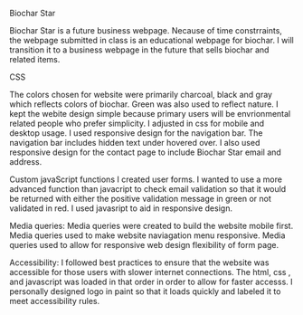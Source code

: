 Biochar Star

Biochar Star is a future business webpage. Necause of time constrraints, the webpage submitted in class is an educational webpage for biochar.  I will  transition it to a business webpage in the future that sells biochar and related items.   

CSS 

The colors chosen for website were primarily charcoal, black and gray which reflects colors of biochar.  Green was also used to reflect nature.  I kept the webite design simple because primary users will be envrionmental related people who prefer simplicity. I adjusted in css for mobile and desktop usage. I used responsive design for the navigation bar.  The navigation bar includes hidden text under hovered over. I also used responsive design for the contact page to include  Biochar Star email and address.    



Custom javaScript functions
 I created user forms.  I wanted to use a more advanced function than javacript to  check email validation so that it would be returned with either the positive validation message in green or not validated in red.  I used javasript to aid in responsive design.

Media queries:
Media queries were created to build the website mobile first. Media queries used to make website  naviagation menu responsive.   Media queries used to allow for responsive web design flexibility of form page.   

Accessibility:  I followed best practices to ensure that the website was accessible for those users with slower internet connections. The html, css , and javascript was loaded in that order in order to allow for faster accesss.   I  personally designed logo in paint so that it loads quickly and labeled it to meet accessibility rules.  

